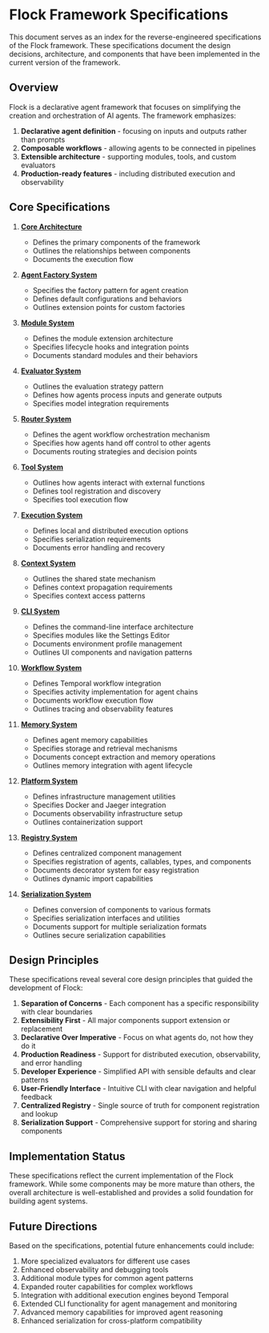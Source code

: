 # Flock Framework Specifications

This document serves as an index for the reverse-engineered specifications of the Flock framework. These specifications document the design decisions, architecture, and components that have been implemented in the current version of the framework.

## Overview

Flock is a declarative agent framework that focuses on simplifying the creation and orchestration of AI agents. The framework emphasizes:

1. **Declarative agent definition** - focusing on inputs and outputs rather than prompts
2. **Composable workflows** - allowing agents to be connected in pipelines
3. **Extensible architecture** - supporting modules, tools, and custom evaluators
4. **Production-ready features** - including distributed execution and observability

## Core Specifications

1. [**Core Architecture**](specs/01_core_architecture.md)
   - Defines the primary components of the framework
   - Outlines the relationships between components
   - Documents the execution flow

2. [**Agent Factory System**](specs/02_agent_factory.md)
   - Specifies the factory pattern for agent creation
   - Defines default configurations and behaviors
   - Outlines extension points for custom factories

3. [**Module System**](specs/03_module_system.md)
   - Defines the module extension architecture
   - Specifies lifecycle hooks and integration points
   - Documents standard modules and their behaviors

4. [**Evaluator System**](specs/04_evaluator_system.md)
   - Outlines the evaluation strategy pattern
   - Defines how agents process inputs and generate outputs
   - Specifies model integration requirements

5. [**Router System**](specs/05_router_system.md)
   - Defines the agent workflow orchestration mechanism
   - Specifies how agents hand off control to other agents
   - Documents routing strategies and decision points

6. [**Tool System**](specs/06_tool_system.md)
   - Outlines how agents interact with external functions
   - Defines tool registration and discovery
   - Specifies tool execution flow

7. [**Execution System**](specs/07_execution_system.md)
   - Defines local and distributed execution options
   - Specifies serialization requirements
   - Documents error handling and recovery

8. [**Context System**](specs/08_context_system.md)
   - Outlines the shared state mechanism
   - Defines context propagation requirements
   - Specifies context access patterns

9. [**CLI System**](specs/09_cli_system.md)
   - Defines the command-line interface architecture
   - Specifies modules like the Settings Editor
   - Documents environment profile management
   - Outlines UI components and navigation patterns

10. [**Workflow System**](specs/10_workflow_system.md)
    - Defines Temporal workflow integration
    - Specifies activity implementation for agent chains
    - Documents workflow execution flow
    - Outlines tracing and observability features

11. [**Memory System**](specs/11_memory_system.md)
    - Defines agent memory capabilities
    - Specifies storage and retrieval mechanisms
    - Documents concept extraction and memory operations
    - Outlines memory integration with agent lifecycle

12. [**Platform System**](specs/12_platform_system.md)
    - Defines infrastructure management utilities
    - Specifies Docker and Jaeger integration
    - Documents observability infrastructure setup
    - Outlines containerization support

13. [**Registry System**](specs/13_registry_system.md)
    - Defines centralized component management
    - Specifies registration of agents, callables, types, and components
    - Documents decorator system for easy registration
    - Outlines dynamic import capabilities

14. [**Serialization System**](specs/14_serialization_system.md)
    - Defines conversion of components to various formats
    - Specifies serialization interfaces and utilities
    - Documents support for multiple serialization formats
    - Outlines secure serialization capabilities

## Design Principles

These specifications reveal several core design principles that guided the development of Flock:

1. **Separation of Concerns** - Each component has a specific responsibility with clear boundaries
2. **Extensibility First** - All major components support extension or replacement
3. **Declarative Over Imperative** - Focus on what agents do, not how they do it
4. **Production Readiness** - Support for distributed execution, observability, and error handling
5. **Developer Experience** - Simplified API with sensible defaults and clear patterns
6. **User-Friendly Interface** - Intuitive CLI with clear navigation and helpful feedback
7. **Centralized Registry** - Single source of truth for component registration and lookup
8. **Serialization Support** - Comprehensive support for storing and sharing components

## Implementation Status

These specifications reflect the current implementation of the Flock framework. While some components may be more mature than others, the overall architecture is well-established and provides a solid foundation for building agent systems.

## Future Directions

Based on the specifications, potential future enhancements could include:

1. More specialized evaluators for different use cases
2. Enhanced observability and debugging tools
3. Additional module types for common agent patterns
4. Expanded router capabilities for complex workflows
5. Integration with additional execution engines beyond Temporal
6. Extended CLI functionality for agent management and monitoring
7. Advanced memory capabilities for improved agent reasoning
8. Enhanced serialization for cross-platform compatibility 